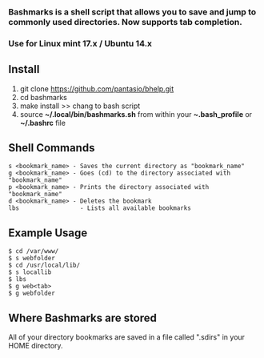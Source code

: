 ### Bashmarks is a shell script that allows you to save and jump to commonly used directories. Now supports tab completion.
### Use for Linux mint 17.x / Ubuntu 14.x
## Install

1. git clone https://github.com/pantasio/bhelp.git
2. cd bashmarks
3. make install >> chang to bash script
4. source **~/.local/bin/bashmarks.sh** from within your **~.bash\_profile** or **~/.bashrc** file

## Shell Commands

    s <bookmark_name> - Saves the current directory as "bookmark_name"
    g <bookmark_name> - Goes (cd) to the directory associated with "bookmark_name"
    p <bookmark_name> - Prints the directory associated with "bookmark_name"
    d <bookmark_name> - Deletes the bookmark
    lbs                 - Lists all available bookmarks
    
## Example Usage

    $ cd /var/www/
    $ s webfolder
    $ cd /usr/local/lib/
    $ s locallib
    $ lbs
    $ g web<tab>
    $ g webfolder

## Where Bashmarks are stored
    
All of your directory bookmarks are saved in a file called ".sdirs" in your HOME directory.
